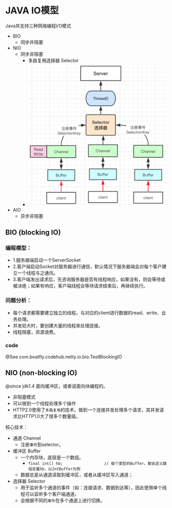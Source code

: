 # JAVA IO模型

Java共支持三种网络编程I/O模式
- BIO
  - 同步并阻塞
- NIO
  - 同步非阻塞
    - 多路复用选择器 Selector
    - ![java-NIO](./nio/nio.png)
- AIO
  - 异步非阻塞
  
## BIO (blocking IO)
### 编程模型：
 - 1.服务器端启动一个ServerSocket
 - 2.客户端启动Socket对服务器进行通信，默认情况下服务器端会对每个客户建立一个线程与之通讯。
 - 3.客户端发出请求后，先咨询服务器是否有线程响应，如果没有，则会等待或被决绝；如果有响应，客户端线程会等待请求结束后，再继续执行。
### 问题分析：
 - 每个请求都需要建立独立的线程，与对应的client进行数据的read、write、业务处理。
 - 并发较大时，要创建大量的线程来处理连接。
 - 线程阻塞，资源浪费。
### code 
@See com.boatfly.codehub.netty.io.bio.TestBlockingIO

## NIO (non-blocking IO)
@since jdk1.4
面向缓冲区，或者说面向块编程的。
- 非阻塞模式
- 可以做到一个线程处理多个操作
- HTTP2.0使用了`多路复用`的技术，做到一个连接并发处理多个请求，其并发请求比HTTP1.0大了很多个数量级。

核心技术：
- 通道 Channel
  - 注册`事件`到selector。
- 缓冲区 Buffer
  - 一个内存块，底层是一个数组。
    - `final int[] hb;                  // 每个类型的Buffer，都会定义数组变量hb，以IntBuffer为例`
  - 数据总是从通道读取到缓冲区，或者从缓冲区写入通道；
- 选择器 Selector
  - 用于监听多个通道的事件（如：连接请求、数据到达等），因此使用单个线程可以监听多个客户端通道。
  - 会根据不同的`事件`在多个通道上进行切换。








